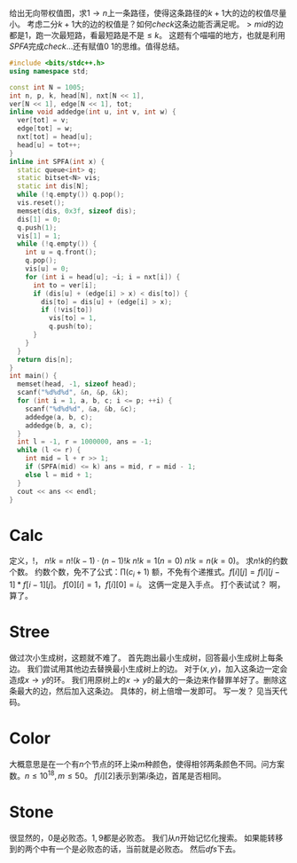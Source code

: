 给出无向带权值图，求$1 \rightarrow n$上一条路径，使得这条路径的$k + 1$大的边的权值尽量小。
考虑二分$k + 1$大的边的权值是？如何$check$这条边能否满足呢。$> mid$的边都是1，跑一次最短路，看最短路是不是$\le k$。
这题有个喵喵的地方，也就是利用$SPFA$完成$check$...还有赋值$0 \ 1$的思维。值得总结。

```cpp
#include <bits/stdc++.h>
using namespace std;

const int N = 1005;
int n, p, k, head[N], nxt[N << 1], 
ver[N << 1], edge[N << 1], tot;
inline void addedge(int u, int v, int w) {
  ver[tot] = v;
  edge[tot] = w;
  nxt[tot] = head[u];
  head[u] = tot++;
}
inline int SPFA(int x) {
  static queue<int> q;
  static bitset<N> vis;
  static int dis[N];
  while (!q.empty()) q.pop();
  vis.reset();
  memset(dis, 0x3f, sizeof dis);
  dis[1] = 0;
  q.push(1);
  vis[1] = 1;
  while (!q.empty()) {
    int u = q.front();
    q.pop();
    vis[u] = 0;
    for (int i = head[u]; ~i; i = nxt[i]) {
      int to = ver[i];
      if (dis[u] + (edge[i] > x) < dis[to]) {
        dis[to] = dis[u] + (edge[i] > x);
        if (!vis[to])
          vis[to] = 1,
          q.push(to);
      }
    }
  }
  return dis[n];
}
int main() {
  memset(head, -1, sizeof head);
  scanf("%d%d%d", &n, &p, &k);
  for (int i = 1, a, b, c; i <= p; ++i) {
    scanf("%d%d%d", &a, &b, &c);
    addedge(a, b, c);
    addedge(b, a, c);
  }
  int l = -1, r = 1000000, ans = -1;
  while (l <= r) {
    int mid = l + r >> 1;
    if (SPFA(mid) <= k) ans = mid, r = mid - 1;
    else l = mid + 1;
  }
  cout << ans << endl;
}
```

# Calc

定义，$!$，
$n!k  = n!(k - 1) \cdot (n - 1)!k$
$n!k = 1(n = 0)$
$n!k = n(k = 0)$。
求$n!k$的约数个数。
约数个数，免不了公式：$\prod{(c_i +1)}$
额，不免有个递推式。$f[i][j] = f[i][j - 1] * f[i - 1][j]$。
$f[0][i] = 1$，$f[i][0] = i$。
这俩一定是入手点。
打个表试试？
啊，算了。

# Stree

做过次小生成树，这题就不难了。
首先跑出最小生成树，回答最小生成树上每条边。
我们尝试用其他边去替换最小生成树上的边。
对于$(x, y)$，加入这条边一定会造成$x \rightarrow y$的环。
我们用原树上的$x \rightarrow y$的最大的一条边来作替罪羊好了。删除这条最大的边，然后加入这条边。
具体的，树上倍增一发即可。
写一发？
见当天代码。

# Color

大概意思是在一个有$n$个节点的环上染$m$种颜色，使得相邻两条颜色不同。问方案数。$n \le 10^{18}, m \le 50$。
$f[i][2]$表示到第$i$条边，首尾是否相同。

# Stone

很显然的，$0$是必败态。$1, 9$都是必败态。
我们从$n$开始记忆化搜索。
如果能转移到的两个中有一个是必败态的话，当前就是必败态。
然后$dfs$下去。
